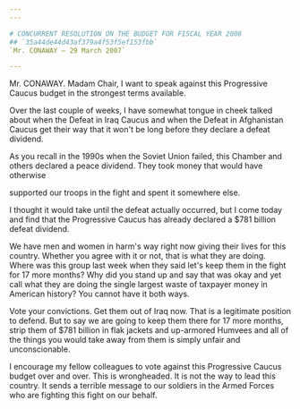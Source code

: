 ```yaml
---
---

# CONCURRENT RESOLUTION ON THE BUDGET FOR FISCAL YEAR 2008
## `35a44de44d43af379a4f53f5ef153fbb`
`Mr. CONAWAY — 29 March 2007`

---
```



Mr. CONAWAY. Madam Chair, I want to speak against this Progressive 
Caucus budget in the strongest terms available.

Over the last couple of weeks, I have somewhat tongue in cheek talked 
about when the Defeat in Iraq Caucus and when the Defeat in Afghanistan 
Caucus get their way that it won't be long before they declare a defeat 
dividend.

As you recall in the 1990s when the Soviet Union failed, this Chamber 
and others declared a peace dividend. They took money that would have 
otherwise


supported our troops in the fight and spent it somewhere else.

I thought it would take until the defeat actually occurred, but I 
come today and find that the Progressive Caucus has already declared a 
$781 billion defeat dividend.

We have men and women in harm's way right now giving their lives for 
this country. Whether you agree with it or not, that is what they are 
doing. Where was this group last week when they said let's keep them in 
the fight for 17 more months? Why did you stand up and say that was 
okay and yet call what they are doing the single largest waste of 
taxpayer money in American history? You cannot have it both ways.

Vote your convictions. Get them out of Iraq now. That is a legitimate 
position to defend. But to say we are going to keep them there for 17 
more months, strip them of $781 billion in flak jackets and up-armored 
Humvees and all of the things you would take away from them is simply 
unfair and unconscionable.

I encourage my fellow colleagues to vote against this Progressive 
Caucus budget over and over. This is wrongheaded. It is not the way to 
lead this country. It sends a terrible message to our soldiers in the 
Armed Forces who are fighting this fight on our behalf.